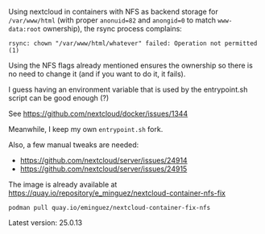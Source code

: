 Using nextcloud in containers with NFS as backend storage for `/var/www/html` (with proper `anonuid=82` and `anongid=0` to match `www-data:root` ownership), the rsync process complains:

```
rsync: chown "/var/www/html/whatever" failed: Operation not permitted (1)
```

Using the NFS flags already mentioned ensures the ownership so there is no need to change it (and if you want to do it, it fails).

I guess having an environment variable that is used by the entrypoint.sh script can be good enough (?)

See https://github.com/nextcloud/docker/issues/1344

Meanwhile, I keep my own `entrypoint.sh` fork.


Also, a few manual tweaks are needed:

* https://github.com/nextcloud/server/issues/24914
* https://github.com/nextcloud/server/issues/24915


The image is already available at https://quay.io/repository/e_minguez/nextcloud-container-nfs-fix

```
podman pull quay.io/eminguez/nextcloud-container-fix-nfs
```

Latest version: 25.0.13

